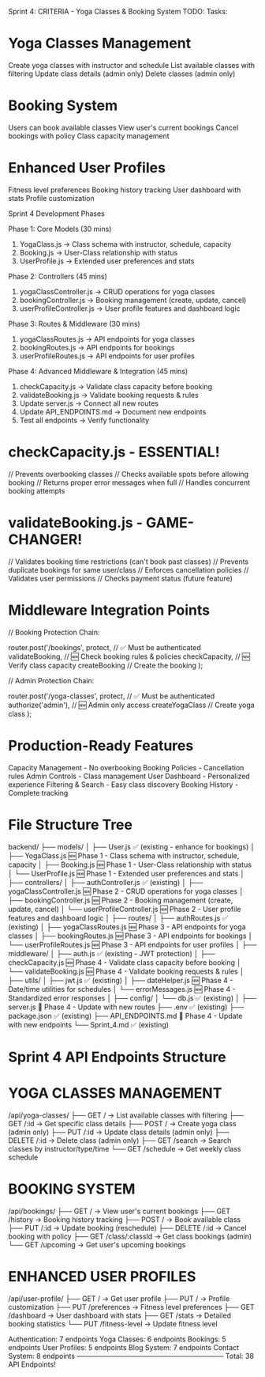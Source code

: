 Sprint 4: CRITERIA - Yoga Classes & Booking System
TODO: Tasks:

# Yoga Classes Management
 Create yoga classes with instructor and schedule
 List available classes with filtering
 Update class details (admin only)
 Delete classes (admin only)

# Booking System
 Users can book available classes
 View user's current bookings
 Cancel bookings with policy
 Class capacity management

# Enhanced User Profiles
 Fitness level preferences
 Booking history tracking
 User dashboard with stats
 Profile customization



Sprint 4 Development Phases

Phase 1: Core Models (30 mins)
1. YogaClass.js      → Class schema with instructor, schedule, capacity
2. Booking.js        → User-Class relationship with status
3. UserProfile.js    → Extended user preferences and stats

Phase 2: Controllers (45 mins)
1. yogaClassController.js  → CRUD operations for yoga classes
2. bookingController.js     → Booking management (create, update, cancel)
3. userProfileController.js → User profile features and dashboard logic

Phase 3: Routes  & Middleware (30 mins)
1. yogaClassRoutes.js      → API endpoints for yoga classes
2. bookingRoutes.js        → API endpoints for bookings
3. userProfileRoutes.js    → API endpoints for user profiles


Phase 4: Advanced Middleware & Integration (45 mins)

1. checkCapacity.js        → Validate class capacity before booking
2. validateBooking.js      → Validate booking requests & rules
3. Update server.js        → Connect all new routes
4. Update API_ENDPOINTS.md → Document new endpoints
5. Test all endpoints      → Verify functionality


# checkCapacity.js - ESSENTIAL!
// Prevents overbooking classes
// Checks available spots before allowing booking
// Returns proper error messages when full
// Handles concurrent booking attempts

# validateBooking.js - GAME-CHANGER!
// Validates booking time restrictions (can't book past classes)
// Prevents duplicate bookings for same user/class
// Enforces cancellation policies
// Validates user permissions
// Checks payment status (future feature)




# Middleware Integration Points
// Booking Protection Chain:

router.post('/bookings', 
  protect,              // ✅ Must be authenticated
  validateBooking,      // 🆕 Check booking rules & policies
  checkCapacity,        // 🆕 Verify class capacity
  createBooking         // Create the booking
);

// Admin Protection Chain:

router.post('/yoga-classes', 
  protect,              // ✅ Must be authenticated
  authorize('admin'),   // 🆕 Admin only access
  createYogaClass       // Create yoga class
);



# Production-Ready Features
Capacity Management - No overbooking
Booking Policies - Cancellation rules
Admin Controls - Class management
User Dashboard - Personalized experience
Filtering & Search - Easy class discovery
Booking History - Complete tracking





#   File Structure Tree

backend/
├── models/
│   ├── User.js                     ✅ (existing - enhance for bookings)
│   ├── YogaClass.js               🆕 Phase 1 - Class schema with instructor, schedule, capacity
│   ├── Booking.js                 🆕 Phase 1 - User-Class relationship with status
│   └── UserProfile.js             🆕 Phase 1 - Extended user preferences and stats
│
├── controllers/
│   ├── authController.js          ✅ (existing)
│   ├── yogaClassController.js     🆕 Phase 2 - CRUD operations for yoga classes
│   ├── bookingController.js       🆕 Phase 2 - Booking management (create, update, cancel)
│   └── userProfileController.js   🆕 Phase 2 - User profile features and dashboard logic
│
├── routes/
│   ├── authRoutes.js              ✅ (existing)
│   ├── yogaClassRoutes.js         🆕 Phase 3 - API endpoints for yoga classes
│   ├── bookingRoutes.js           🆕 Phase 3 - API endpoints for bookings
│   └── userProfileRoutes.js       🆕 Phase 3 - API endpoints for user profiles
│
├── middleware/
│   ├── auth.js                    ✅ (existing - JWT protection)
│   ├── checkCapacity.js          🆕 Phase 4 - Validate class capacity before booking
│   └── validateBooking.js        🆕 Phase 4 - Validate booking requests & rules
│
├── utils/
│   ├── jwt.js                     ✅ (existing)
│   ├── dateHelper.js             🆕 Phase 4 - Date/time utilities for schedules
│   └── errorMessages.js          🆕 Phase 4 - Standardized error responses
│
├── config/
│   └── db.js                      ✅ (existing)
│
├── server.js                      🔄 Phase 4 - Update with new routes
├── .env                          ✅ (existing)
├── package.json                  ✅ (existing)
├── API_ENDPOINTS.md              🔄 Phase 4 - Update with new endpoints
└── Sprint_4.md                   ✅ (existing)



# Sprint 4 API Endpoints Structure

# YOGA CLASSES MANAGEMENT

/api/yoga-classes/
├── GET    /                       → List available classes with filtering
├── GET    /:id                    → Get specific class details
├── POST   /                       → Create yoga class (admin only)
├── PUT    /:id                    → Update class details (admin only)
├── DELETE /:id                    → Delete class (admin only)
├── GET    /search                 → Search classes by instructor/type/time
└── GET    /schedule               → Get weekly class schedule


# BOOKING SYSTEM
/api/bookings/
├── GET    /                       → View user's current bookings
├── GET    /history                → Booking history tracking
├── POST   /                       → Book available class
├── PUT    /:id                    → Update booking (reschedule)
├── DELETE /:id                    → Cancel booking with policy
├── GET    /class/:classId         → Get class bookings (admin)
└── GET    /upcoming               → Get user's upcoming bookings

# ENHANCED USER PROFILES
/api/user-profile/
├── GET    /                       → Get user profile
├── PUT    /                       → Profile customization
├── PUT    /preferences            → Fitness level preferences
├── GET    /dashboard              → User dashboard with stats
├── GET    /stats                  → Detailed booking statistics
└── PUT    /fitness-level          → Update fitness level


Authentication:     7 endpoints
Yoga Classes:       6 endpoints
Bookings:           5 endpoints
User Profiles:      5 endpoints
Blog System:        7 endpoints
Contact System:     8 endpoints
──────────────────────────────
Total:             38 API Endpoints! 